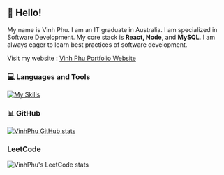 ## 👋 Hello! 

My name is Vinh Phu. I am an IT graduate in Australia. I am specialized in Software Development. My core stack is **React, Node**, and **MySQL**. I am always eager to learn best practices of software development.

Visit my website : [Vinh Phu Portfolio Website](https://vinhphu.vercel.app/)


### 💻 Languages and Tools 

[![My Skills](https://skillicons.dev/icons?i=html,css,js,py,react,nodejs)](https://skillicons.dev)

### 📊 GitHub

[![VinhPhu GitHub stats](https://github-readme-stats.vercel.app/api?username=vinhphuphan&show_icons=true&icon_color=586069&text_color=586069&bg_color=fff&line_height=30&hide_title=true&title_color=0366d6)](https://github.com/anuraghazra/github-readme-stats)

### LeetCode

![VinhPhu's LeetCode stats](https://leetcode.card.workers.dev/vinhphuphan?theme=default&font=baloo&extension=null)

